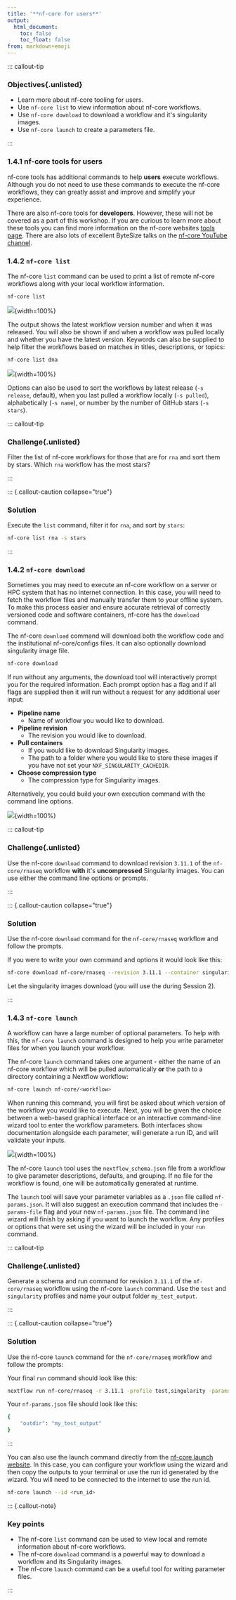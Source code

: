 ```yaml
---
title: '**nf-core for users**'
output:
  html_document:
    toc: false
    toc_float: false
from: markdown+emoji
---
```


::: callout-tip

### Objectives{.unlisted}

- Learn more about nf-core tooling for users.
- Use `nf-core list` to view information about nf-core workflows.
- Use `nf-core download` to download a workflow and it's singularity images.
- Use `nf-core launch` to create a parameters file.

:::

### **1.4.1 nf-core tools for users**

nf-core tools has additional commands to help **users** execute workflows. Although you do not need to use these commands to execute the nf-core workflows, they can greatly assist and improve and simplify your experience.

There are also nf-core tools for **developers**. However, these will not be covered as a part of this workshop. If you are curious to learn more about these tools you can find more information on the nf-core websites [tools page](https://nf-co.re/tools/). There are also lots of excellent ByteSize talks on the [nf-core YouTube channel](https://www.youtube.com/c/nf-core).

### **1.4.2 `nf-core list`**

The nf-core `list` command can be used to print a list of remote nf-core workflows along with your local workflow information.

```bash
nf-core list
```

![](../figs/1.4_nf-corelist.svg){width=100%}

The output shows the latest workflow version number and when it was released. You will also be shown if and when a workflow was pulled locally and whether you have the latest version. Keywords can also be supplied to help filter the workflows based on matches in titles, descriptions, or topics:

```bash
nf-core list dna
```

![](../figs/1.4_nf-corelist-dna.svg){width=100%}

Options can also be used to sort the workflows by latest release (`-s release`, default), when you last pulled a workflow locally (`-s pulled`), alphabetically (`-s name`), or number by the number of GitHub stars (`-s stars`).

::: callout-tip

### **Challenge**{.unlisted}

Filter the list of nf-core workflows for those that are for `rna` and sort them by stars. Which `rna` workflow has the most stars?

:::

::: {.callout-caution collapse="true"}

### Solution

Execute the `list` command, filter it for `rna`, and sort by `stars`:

```bash
nf-core list rna -s stars
```

:::

### **1.4.2 `nf-core download`**

Sometimes you may need to execute an nf-core workflow on a server or HPC system that has no internet connection. In this case, you will need to fetch the workflow files and manually transfer them to your offline system. To make this process easier and ensure accurate retrieval of correctly versioned code and software containers, nf-core has the `download` command.

The nf-core `download` command will download both the workflow code and the institutional nf-core/configs files. It can also optionally download singularity image file.

```bash
nf-core download
```

If run without any arguments, the download tool will interactively prompt you for the required information. Each prompt option has a flag and if all flags are supplied then it will run without a request for any additional user input:

- **Pipeline name**
  - Name of workflow you would like to download.
- **Pipeline revision**
  - The revision you would like to download.
- **Pull containers**
  - If you would like to download Singularity images.
  - The path to a folder where you would like to store these images if you have not set your `NXF_SINGULARITY_CACHEDIR`.
- **Choose compression type**
  - The compression type for Singularity images.

Alternatively, you could build your own execution command with the command line options.

![](../figs/1.4_downloadhelp.svg){width=100%}

::: callout-tip

### **Challenge**{.unlisted}

Use the nf-core `download` command to download revision `3.11.1` of the `nf-core/rnaseq` workflow **with** it's **uncompressed** Singularity images. You can use either the command line options or prompts.

:::

::: {.callout-caution collapse="true"}

### Solution

Use the nf-core `download` command for the `nf-core/rnaseq` workflow and follow the prompts.

If you were to write your own command and options it would look like this:

```bash
nf-core download nf-core/rnaseq --revision 3.11.1 --container singularity --compress none
```

Let the singularity images download (you will use the during Session 2).

:::

### **1.4.3 `nf-core launch`**

A workflow can have a large number of optional parameters. To help with this, the `nf-core launch` command is designed to help you write parameter files for when you launch your workflow.

The nf-core `launch` command takes one argument - either the name of an nf-core workflow which will be pulled automatically **or** the path to a directory containing a Nextflow workflow:

```bash
nf-core launch nf-core/<workflow>
```

When running this command, you will first be asked about which version of the workflow you would like to execute. Next, you will be given the choice between a web-based graphical interface or an interactive command-line wizard tool to enter the workflow parameters. Both interfaces show documentation alongside each parameter, will generate a run ID, and will validate your inputs.

![](../figs/1.4_wizard.excalidraw.png){width=100%}

The nf-core `launch` tool uses the `nextflow_schema.json` file from a workflow to give parameter descriptions, defaults, and grouping. If no file for the workflow is found, one will be automatically generated at runtime.

The `launch` tool will save your parameter variables as a `.json` file called `nf-params.json`. It will also suggest an execution command that includes the `-params-file` flag and your new `nf-params.json` file. The command line wizard will finish by asking if you want to launch the workflow. Any profiles or options that were set using the wizard will be included in your `run` command.

::: callout-tip

### **Challenge**{.unlisted}

Generate a schema and run command for revision `3.11.1` of the `nf-core/rnaseq` workflow using the nf-core `launch` command. Use the `test` and `singularity` profiles and name your output folder `my_test_output`.

:::

::: {.callout-caution collapse="true"}

### Solution

Use the nf-core `launch` command for the `nf-core/rnaseq` workflow and follow the prompts:

Your final `run` command should look like this:

```bash
nextflow run nf-core/rnaseq -r 3.11.1 -profile test,singularity -params-file nf-params.json
```

Your `nf-params.json` file should look like this:

```bash
{
    "outdir": "my_test_output"
}
```

:::

You can also use the launch command directly from the [nf-core launch website](https://nf-co.re/launch). In this case, you can configure your workflow using the wizard and then copy the outputs to your terminal or use the run id generated by the wizard. You will need to be connected to the internet to use the run id.

```bash
nf-core launch --id <run_id>
```

::: {.callout-note}

### **Key points**

- The nf-core `list` command can be used to view local and remote information about nf-core workflows.
- The nf-core `download` command is a powerful way to download a workflow and its Singularity images.
- The nf-core `launch` command can be a useful tool for writing parameter files.

:::
